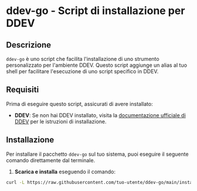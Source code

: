 # ddev-go - Script di installazione per DDEV

## Descrizione

`ddev-go` è uno script che facilita l'installazione di uno strumento personalizzato per l'ambiente DDEV. Questo script aggiunge un alias al tuo shell per facilitare l'esecuzione di uno script specifico in DDEV.

## Requisiti

Prima di eseguire questo script, assicurati di avere installato:

- **DDEV**: Se non hai DDEV installato, visita la [documentazione ufficiale di DDEV](https://ddev.readthedocs.io/en/stable/) per le istruzioni di installazione.

## Installazione

Per installare il pacchetto `ddev-go` sul tuo sistema, puoi eseguire il seguente comando direttamente dal terminale.

1. **Scarica e installa** eseguendo il comando:

```bash
curl -L https://raw.githubusercontent.com/tuo-utente/ddev-go/main/install.sh | bash

